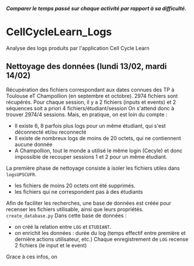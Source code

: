 ***Comparer le temps passé sur chaque activité par rapport à sa difficulté.***

# CellCycleLearn_Logs
Analyse des logs produits par l'application Cell Cycle Learn

## Nettoyage des données (lundi 13/02, mardi 14/02)
Récupération des fichiers correspondant aux dates connues des TP à Toulouse eT Champollion (en septembre et octobre). 
2974 fichiers sont récupérés. 
Pour chaque session, il y a 2 fichiers (inputs et events) et 2 séquences soit a priori 4 fichiers/étudiant/session
On s'attend donc à trouver 2974/4 sessions.
Mais, en pratique, on est loin du compte :
- Il existe 6, 8 parfois plus logs pour un même étudiant, qui s'est déconnecté et/ou reconnecté
- Il existe de nombreux logs de moins de 20 octets, qui ne contiennent aucune donnée
- A Champollion, tout le monde a utilisé le même login (Cecyle) et donc impossible de recouper sessions 1 et 2 pour un même étudiant.

La première phase de nettoyage consiste à isoler les fichiers utiles dans `logsUPSCUFR`. 
- les fichiers de moins 20 octets ont été supprimés. 
- les fichiers qui ne correspondent pas à des étudiants

Afin de faciliter les recherches, une base de données est créée pour recenser les fichiers utilisable, ainsi que leurs propriétés.
`create_database.py`
Dans cette base de données :
- on créé la relation entre `LOG` et `ETUDIANT`.
- on enrichit les données : durée du log (temps effectif entre première et dernière actions utilisateur, etc.)
Chaque enregistrement de `LOG` recense 2 fichiers (le input et le event) 

Grace à ces infos, on 
